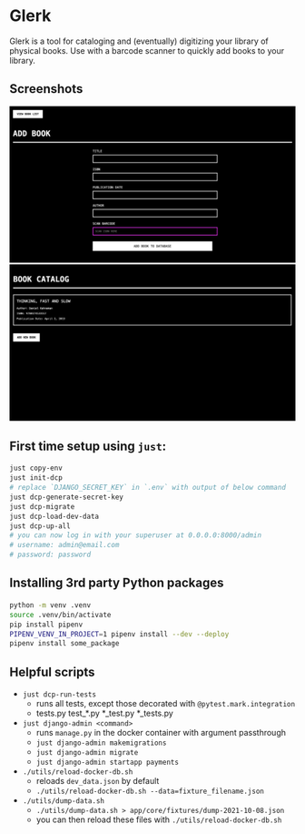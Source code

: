 # Glerk

Glerk is a tool for cataloging and (eventually) digitizing your library of
physical books. Use with a barcode scanner to quickly add books to your library.

## Screenshots
![Add Book](./assets/add-book.png "Add Book")
![Book List](./assets/book-list.png "Book List")

## First time setup using `just`:

```sh
just copy-env
just init-dcp
# replace `DJANGO_SECRET_KEY` in `.env` with output of below command
just dcp-generate-secret-key
just dcp-migrate
just dcp-load-dev-data
just dcp-up-all
# you can now log in with your superuser at 0.0.0.0:8000/admin
# username: admin@email.com
# password: password
```

## Installing 3rd party Python packages

```sh
python -m venv .venv
source .venv/bin/activate
pip install pipenv
PIPENV_VENV_IN_PROJECT=1 pipenv install --dev --deploy
pipenv install some_package
```

## Helpful scripts

* `just dcp-run-tests`
  * runs all tests, except those decorated with `@pytest.mark.integration`
  * tests.py test_*.py *_test.py *_tests.py
* `just django-admin <command>`
  * runs `manage.py` in the docker container with argument passthrough
  * `just django-admin makemigrations`
  * `just django-admin migrate`
  * `just django-admin startapp payments`
* `./utils/reload-docker-db.sh`
  * reloads `dev_data.json` by default
  * `./utils/reload-docker-db.sh --data=fixture_filename.json`
* `./utils/dump-data.sh`
  * `./utils/dump-data.sh > app/core/fixtures/dump-2021-10-08.json`
  * you can then reload these files with `./utils/reload-docker-db.sh`
